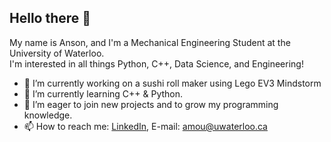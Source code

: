 ## Hello there 👋
My name is Anson, and I'm a Mechanical Engineering Student at the University of Waterloo. <br />
I'm interested in all things Python, C++, Data Science, and Engineering!

- 🔭 I’m currently working on a sushi roll maker using Lego EV3 Mindstorm
- 🌱 I’m currently learning C++ & Python.
- 🚀 I’m eager to join new projects and to grow my programming knowledge.
- 📫 How to reach me: [LinkedIn](https://www.linkedin.com/in/ansonylm/), E-mail: amou@uwaterloo.ca


